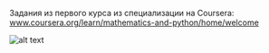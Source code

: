 Задания из первого курса из специализации на Coursera:
www.coursera.org/learn/mathematics-and-python/home/welcome


![alt text](https://academ-online.ru/sites/default/files/styles/big900/public/news/2019/01/wgcoj-g8qco.jpg?itok=VfrZOh40)
